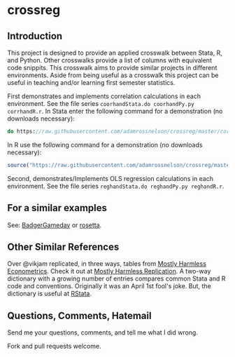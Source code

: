 # crossreg
## Introduction
This project is designed to provide an applied crosswalk between Stata, R, and Python. Other crosswalks provide a list of columns with equivalent code snippits. This crosswalk aims to provide similar projects in different environments. Aside from being useful as a crosswalk this project can be useful in teaching and/or learning first semester statistics.

First demonstrates and implements correlation calculations in each environment. See the file series `coorhandStata.do coorhandPy.py corrhandR.r`. In Stata enter the following command for a demonstration (no downloads necessary):

```Stata
do https://raw.githubusercontent.com/adamrossnelson/crossreg/master/corrhandStata.do
```
In R use the following command for a demonstration (no downloads necessary):
```R
source("https://raw.githubusercontent.com/adamrossnelson/crossreg/master/corrhandR.r")
```

Second, demonstrates/Implements OLS regression calculations in each environment. See the file series `reghandStata.do reghandPy.py reghandR.r`.

## For a similar examples

See: [BadgerGameday](https:github.com/adamrossnelson/BadgerGameday) or [rosetta](https://github.com/adamrossnelson/rosetta).

## Other Similar References

Over @vikjam replicated, in three ways, tables from [Mostly Harmless Econometrics](http://www.mostlyharmlesseconometrics.com/). Check it out at [Mostly Harmless Replication](https://github.com/vikjam/mostly-harmless-replication). A two-way dictionary with a growing number of entries compares common Stata and R code and conventions. Originally it was an April 1st fool's joke. But, the dictionary is useful at [RStata](https://github.com/EconometricsBySimulation/RStata).

## Questions, Comments, Hatemail
Send me your questions, comments, and tell me what I did wrong.

Fork and pull requests welcome.

